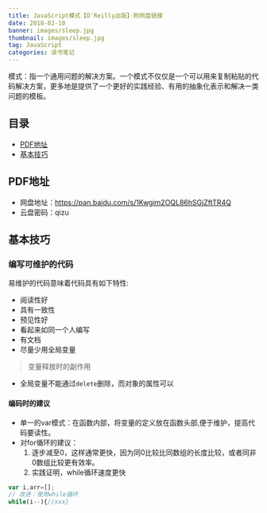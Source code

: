 ```yaml
---
title: JavaScript模式【O'Reilly出版】·附网盘链接
date: 2018-02-10
banner: images/sleep.jpg
thumbnail: images/sleep.jpg
tag: JavaScript
categories: 读书笔记
---
```

模式：指一个通用问题的解决方案。一个模式不仅仅是一个可以用来复制粘贴的代码解决方案，更多地是提供了一个更好的实践经验、有用的抽象化表示和解决一类问题的模板。

<!--more-->

## 目录
- [PDF地址](#PDF地址)
- [基本技巧](#基本技巧)

## PDF地址
- 网盘地址：https://pan.baidu.com/s/1Kwgim2OQL86hSGjZftTR4Q  
- 云盘密码：qizu


## 基本技巧

### 编写可维护的代码

易维护的代码意味着代码具有如下特性:
* 阅读性好
* 具有一致性
* 预见性好
* 看起来如同一个人编写
* 有文档
* 尽量少用全局变量

> 变量释放时的副作用
* 全局变量不能通过`delete`删除，而对象的属性可以

#### 编码时的建议

* 单一的var模式：在函数内部，将变量的定义放在函数头部,便于维护，提高代码要读性。
* 对for循环的建议：
    1. 逐步减至0，这样通常更快，因为同0比较比同数组的长度比较，或者同非0数组比较更有效率。
    2. 实践证明，while循环速度更快
    
```js
var i,arr=[];
// 改进：使用while循环
while(i--){//xxx}
```

